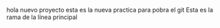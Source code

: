 hola nuevo proyecto 
esta es la nueva practica para pobra el git
 Esta es la rama de la línea principal